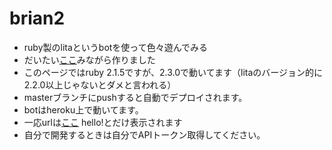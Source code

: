 # brian2

* ruby製のlitaというbotを使って色々遊んでみる
* だいたい[ここ](http://momota.github.io/blog/2015/01/11/lita/)みながら作りました
* このページではruby 2.1.5ですが、2.3.0で動いてます（litaのバージョン的に2.2.0以上じゃないとダメと言われる）
* masterブランチにpushすると自動でデプロイされます。
* botはheroku上で動いてます。
* 一応urlは[ここ](https://lita-brian-bot.herokuapp.com/) hello!とだけ表示されます
* 自分で開発するときは自分でAPIトークン取得してください。
